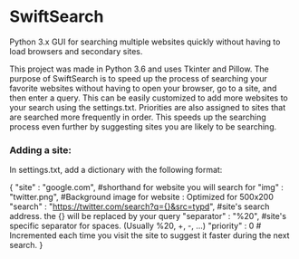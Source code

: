 # SwiftSearch
Python 3.x GUI for searching multiple websites quickly without having to load browsers and secondary sites.

This project was made in Python 3.6 and uses Tkinter and Pillow. The purpose of SwiftSearch is to speed up the process of searching your favorite websites without having to open your browser, go to a site, and then enter a query. This can be easily customized to add more websites to your search using the settings.txt. Priorities are also assigned to sites that are searched more frequently in order. This speeds up the searching process even further by suggesting sites you are likely to be searching.


### Adding a site:
In settings.txt, add a dictionary with the following format:

{
        "site" : "google.com", #shorthand for website you will search for
        "img" : "twitter.png", #Background image for website : Optimized for 500x200
        "search" : "https://twitter.com/search?q={}&src=typd", #site's search address. the {} will be replaced by your query
        "separator" : "%20", #site's specific separator for spaces. (Usually %20, +, -, ...)
        "priority" : 0 # Incremented each time you visit the site to suggest it faster during the next search. 
}
